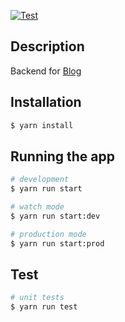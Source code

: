 [![Test](https://github.com/devstefancho/blog-backend/actions/workflows/ci.yml/badge.svg?branch=main)](https://github.com/devstefancho/blog-backend/actions/workflows/ci.yml)

## Description

Backend for [Blog](https://github.com/devstefancho/blog-frontend)

## Installation

```bash
$ yarn install
```

## Running the app

```bash
# development
$ yarn run start

# watch mode
$ yarn run start:dev

# production mode
$ yarn run start:prod
```

## Test

```bash
# unit tests
$ yarn run test

